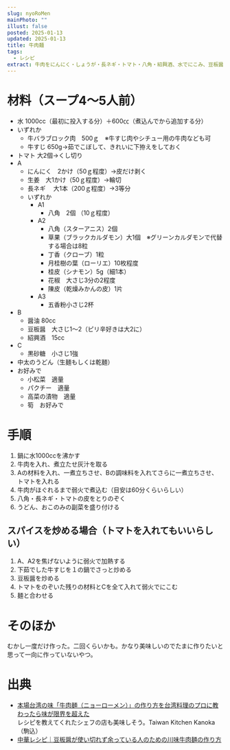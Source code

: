 ```yaml
---
slug: nyoRoMen
mainPhoto: ""
illust: false
posted: 2025-01-13
updated: 2025-01-13
title: 牛肉麺
tags:
  - レシピ
extract: 牛肉をにんにく・しょうが・長ネギ・トマト・八角・紹興酒、水でにこみ、豆板醤・醤油で味を整える。乾麺のうどんを入れる。
---
```

# 材料（スープ4～5人前）


- 水 1000cc（最初に投入する分）＋600㏄（煮込んでから追加する分）
- いずれか
  - 牛バラブロック肉　500ｇ　※牛すじ肉やシチュー用の牛肉なども可
  - 牛すじ 650g→茹でこぼして、きれいに下拵えをしておく
- トマト 大2個→くし切り
- A
  - にんにく　2かけ（50ｇ程度）→皮だけ剥く
  - 生姜　大1かけ（50ｇ程度）→輪切
  - 長ネギ 　大1本（200ｇ程度）→3等分
  - いずれか
    - A1
      - 八角　2個 （10ｇ程度）
    - A2
      - 八角（スターアニス）2個
      - 草果（ブラックカルダモン）大1個　※グリーンカルダモンで代替する場合は8粒
      - 丁香（クローブ）1粒
      - 月桂樹の葉（ローリエ）10枚程度
      - 桂皮（シナモン）5g（細1本）
      - 花椒　大さじ3分の2程度
      - 陳皮（乾燥みかんの皮）1片
    - A3
      - 五香粉小さじ2杯
- B
  - 醤油 80cc
  - 豆板醤　大さじ1～2（ピリ辛好きは大2に）
  - 紹興酒　15cc
- C
  - 黒砂糖　小さじ1強
- 中太のうどん（生麺もしくは乾麺）　
- お好みで
  - 小松菜　適量
  - パクチー　適量
  - 高菜の漬物　適量
  - 筍　お好みで

# 手順

1. 鍋に水1000ccを沸かす
2. 牛肉を入れ、煮立たせ灰汁を取る
3. Aの材料を入れ、一煮立ちさせ、Bの調味料を入れてさらに一煮立ちさせ、トマトを入れる
4. 牛肉がほぐれるまで弱火で煮込む（目安は60分くらいらしい）
5. 八角・長ネギ・トマトの皮をとりのぞく
6. うどん、おこのみの副菜を盛り付ける

## スパイスを炒める場合（トマトを入れてもいいらしい）

1. A、A2を焦げないように弱火で加熱する
2. 下茹でした牛すじを１の鍋でさっと炒める
3. 豆板醤を炒める
4. トマトをのぞいた残りの材料とCを全て入れて弱火でにこむ
5. 麺と合わせる

# そのほか

むかし一度だけ作った。二回くらいかも。かなり美味しいのでたまに作りたいと思って一向に作っていないやつ。

# 出典

- [本場台湾の味「牛肉麺（ニョーローメン）」の作り方を台湾料理のプロに教わったら味が限界を超えた](https://www.hotpepper.jp/mesitsu/entry/nananatsubaki/17-00029)  
  レシピを教えてくれたシェフの店も美味しそう。Taiwan Kitchen Kanoka（駒込）
- [中華レシピ｜豆板醤が使い切れず余っている人のための川味牛肉麺の作り方](https://80c.jp/recipe/20210531-1.html/2)